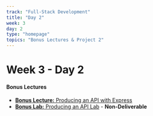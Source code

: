 ```yaml
---
track: "Full-Stack Development"
title: "Day 2"
week: 3
day: 2
type: "homepage"
topics: "Bonus Lectures & Project 2"
---
```



# Week 3 - Day 2

#### Bonus Lectures

- [**Bonus Lecture:** Producing an API with Express](/full-stack-development/week-3/day-2/lecture-materials/producing-an-api-with-express/)
- [**Bonus Lab:** Producing an API Lab](/full-stack-development/week-3/day-2/labs/producing-an-api-lab/) - **Non-Deliverable**




